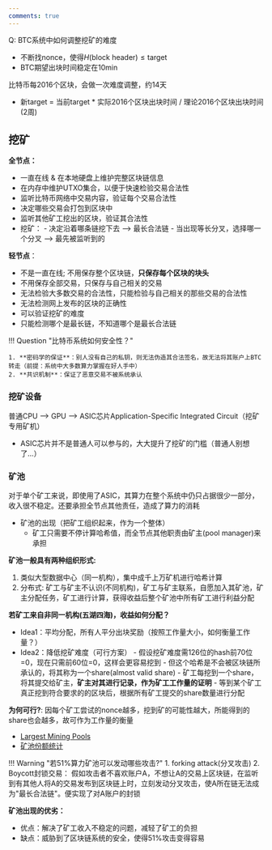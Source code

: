 ```yaml
---
comments: true
---
```


Q: BTC系统中如何调整挖矿的难度

- 不断找nonce，使得$H(\mbox{block header}) \leq \mbox{target}$
- BTC期望出块时间稳定在10min

比特币每2016个区块，会做一次难度调整，约14天

- 新target = 当前target * 实际2016个区块出块时间 / 理论2016个区块出块时间(2周)

## 挖矿

**全节点：**

- 一直在线 & 在本地硬盘上维护完整区块链信息
- 在内存中维护UTXO集合，以便于快速检验交易合法性
- 监听比特币网络中交易内容，验证每个交易合法性
- 决定哪些交易会打包到区块中
- 监听其他矿工挖出的区块，验证其合法性
- 挖矿：
      - 决定沿着哪条链挖下去 --> 最长合法链
      - 当出现等长分叉，选择哪一个分叉 --> 最先被监听到的
  
**轻节点**：

- 不是一直在线; 不用保存整个区块链，**只保存每个区块的块头**
- 不用保存全部交易，只保存与自己相关的交易
- 无法检验大多数交易的合法性，只能检验与自己相关的那些交易的合法性
- 无法检测网上发布的区块的正确性
- 可以验证挖矿的难度
- 只能检测哪个是最长链，不知道哪个是最长合法链

!!! Question "比特币系统如何安全性？"

    1. **密码学的保证**：别人没有自己的私钥，则无法伪造其合法签名，故无法将其账户上BTC转走（前提：系统中大多数算力掌握在好人手中）
    2. **共识机制**：保证了恶意交易不被系统承认

### 挖矿设备

普通CPU --> GPU --> ASIC芯片Application-Specific Integrated Circuit（挖矿专用矿机）

- ASIC芯片并不是普通人可以参与的，大大提升了挖矿的门槛（普通人别想了...）

### 矿池

对于单个矿工来说，即使用了ASIC，其算力在整个系统中仍只占据很少一部分，收入很不稳定。还要承担全节点其他责任，造成了算力的消耗

- 矿池的出现（把矿工组织起来，作为一个整体）
    * 矿工只需要不停计算哈希值，而全节点其他职责由矿主(pool manager)来承担 

**矿池一般具有两种组织形式:** 

1. 类似大型数据中心（同一机构），集中成千上万矿机进行哈希计算
2. 分布式: 矿工与矿主不认识(不同机构)，矿工与矿主联系，自愿加入其矿池，矿主分配任务，矿工进行计算，获得收益后整个矿池中所有矿工进行利益分配

**若矿工来自非同一机构(五湖四海)，收益如何分配？**

- Idea1：平均分配，所有人平分出块奖励（按照工作量大小，如何衡量工作量？）
- Idea2：降低挖矿难度（可行方案）
      - 假设挖矿难度需126位的hash前70位=0，现在只需前60位=0，这样会更容易挖到
      - 但这个哈希是不会被区块链所承认的，将其称为一个share(almost valid share)
      - 矿工每挖到一个share，将其提交给矿主，**矿主对其进行记录，作为矿工工作量的证明**
      - 等到某个矿工真正挖到符合要求的的区块后，根据所有矿工提交的share数量进行分配

**为何可行?**: 因每个矿工尝试的nonce越多，挖到矿的可能性越大，所能得到的share也会越多，故可作为工作量的衡量

- [Largest Mining Pools](https://buybitcoinworldwide.com/mining/pools/)
- [矿池份额统计](https://btc.com/stats/pool?pool_mode=all)

!!! Warning "若51%算力矿池可以发动哪些攻击?"
    1. forking attack(分叉攻击) 
    2. Boycott封锁交易： 假如攻击者不喜欢账户A，不想让A的交易上区块链，在监听到有其他人将A的交易发布到区块链上时，立刻发动分叉攻击，使A所在链无法成为"最长合法链"。便实现了对A账户的封锁

**矿池出现的优劣：**

- 优点：解决了矿工收入不稳定的问题，减轻了矿工的负担
- 缺点：威胁到了区块链系统的安全，使得51%攻击变得容易